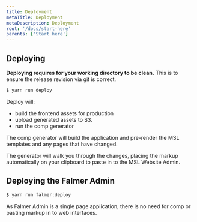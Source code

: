 ```yaml
---
title: Deployment
metaTitle: Deployment
metaDescription: Deployment
root: '/docs/start-here'
parents: ['Start here']
---
```


## Deploying

**Deploying requires for your working directory to be clean.** This is to ensure the release revision via git is correct.

```bash
$ yarn run deploy
```

Deploy will:

- build the frontend assets for production
- upload generated assets to S3.
- run the comp generator
	 
The comp generator will build the application and pre-render the MSL templates and any pages that have changed.

The generator will walk you through the changes, placing the markup automatically on your clipboard to paste in to the MSL Website Admin.


## Deploying the Falmer Admin

```bash
$ yarn run falmer:deploy
```

As Falmer Admin is a single page application, there is no need for comp or pasting markup in to web interfaces.
